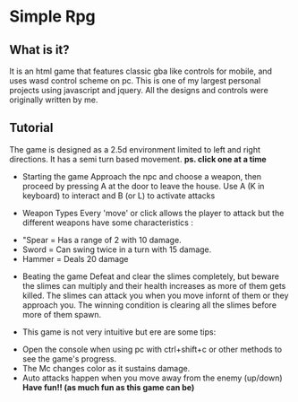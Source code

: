 # Simple Rpg

## What is it?
It is an html game that features classic gba like controls for mobile, and uses wasd control scheme on pc. This is one of my largest personal projects using javascript and jquery. All the designs and controls were originally written by me.

## Tutorial
The game is designed as a 2.5d environment limited to left and right directions. It has a semi turn based movement. 
__ps. click one at a time__

+ Starting the game
 Approach the npc and choose a weapon, then proceed by pressing A at the door to leave the house. Use A (K in keyboard) to interact and B (or L) to activate attacks

+ Weapon Types 
Every 'move' or click allows the player to attack but the different weapons have some characteristics : 

- "Spear = Has a range of 2 with 10 damage. 
- Sword = Can swing twice in a turn with 15 damage. 
- Hammer = Deals 20 damage

+ Beating the game 
Defeat and clear the slimes completely, but beware the slimes can multiply and their health increases as more of them gets killed. The slimes can attack you when you move infornt of them or they approach you. The winning condition is clearing all the slimes before more of them spawn.

+ This game is not very intuitive but ere are some tips:  
- Open the console when using pc with ctrl+shift+c or other methods to see the game's progress. 
- The Mc changes color as it sustains damage.
- Auto attacks happen when you move away from the enemy (up/down) 
    **Have fun!! (as much fun as this game can be)**
		